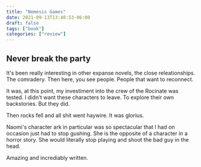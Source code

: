 ```yaml
---
title: "Nemesis Games"
date: 2021-09-13T13:48:53-06:00
draft: false
tags: ["book"]
categories: ["review"]
---
```


## Never break the party

It's been really interesting in other expanse novels, the close
releationships. The comradery. Then here, you see people. People
that want to reconnect.

It was, at this point, my investiment into the crew of the Rocinate
was tested. I didn't want these characters to leave. To explore their
own backstories. But they did.

Then rocks fell and all shit went haywire. It was glorius.

Naomi's character ark in particular was so spectacular that I had on occasion
just had to stop gushing. She is the opposite of a character in a horror story.
She would literally stop playing and shoot the bad guy in the head.

Amazing and incrediably written.
